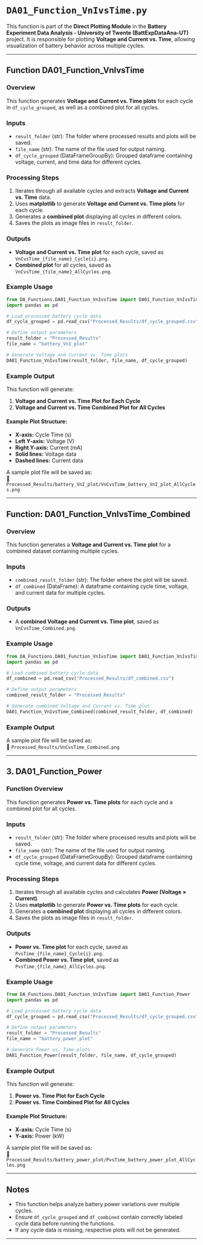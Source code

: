 # `DA01_Function_VnIvsTime.py`

This function is part of the **Direct Plotting Module** in the **Battery Experiment Data Analysis - University of Twente (BattExpDataAna-UT)** project. It is responsible for plotting **Voltage and Current vs. Time**, allowing visualization of battery behavior across multiple cycles.

---

## **Function DA01_Function_VnIvsTime**
### **Overview**
This function generates **Voltage and Current vs. Time plots** for each cycle in `df_cycle_grouped`, as well as a combined plot for all cycles.

### **Inputs**
- `result_folder` (str): The folder where processed results and plots will be saved.
- `file_name` (str): The name of the file used for output naming.
- `df_cycle_grouped` (DataFrameGroupBy): Grouped dataframe containing voltage, current, and time data for different cycles.

### **Processing Steps**
1. Iterates through all available cycles and extracts **Voltage and Current vs. Time** data.
2. Uses **matplotlib** to generate **Voltage and Current vs. Time plots** for each cycle.
3. Generates a **combined plot** displaying all cycles in different colors.
4. Saves the plots as image files in `result_folder`.

### **Outputs**
- **Voltage and Current vs. Time plot** for each cycle, saved as `VnCvsTime_{file_name}_Cycle{i}.png`.
- **Combined plot** for all cycles, saved as `VnCvsTime_{file_name}_AllCycles.png`.

### **Example Usage**
```python
from DA_Functions.DA01_Function_VnIvsTime import DA01_Function_VnIvsTime
import pandas as pd

# Load processed battery cycle data
df_cycle_grouped = pd.read_csv("Processed_Results/df_cycle_grouped.csv").groupby("Cycle")

# Define output parameters
result_folder = "Processed_Results"
file_name = "battery_VnI_plot"

# Generate Voltage and Current vs. Time plots
DA01_Function_VnIvsTime(result_folder, file_name, df_cycle_grouped)
```

### **Example Output**
This function will generate:
1. **Voltage and Current vs. Time Plot for Each Cycle**
2. **Voltage and Current vs. Time Combined Plot for All Cycles**

#### **Example Plot Structure:**
- **X-axis:** Cycle Time (s)
- **Left Y-axis:** Voltage (V)
- **Right Y-axis:** Current (mA)
- **Solid lines:** Voltage data
- **Dashed lines:** Current data

A sample plot file will be saved as:  
📂 `Processed_Results/battery_VnI_plot/VnCvsTime_battery_VnI_plot_AllCycles.png`

---

## **Function: DA01_Function_VnIvsTime_Combined**
### **Overview**
This function generates a **Voltage and Current vs. Time plot** for a combined dataset containing multiple cycles.

### **Inputs**
- `combined_result_folder` (str): The folder where the plot will be saved.
- `df_combined` (DataFrame): A dataframe containing cycle time, voltage, and current data for multiple cycles.

### **Outputs**
- A **combined Voltage and Current vs. Time plot**, saved as `VnCvsTime_Combined.png`.

### **Example Usage**
```python
from DA_Functions.DA01_Function_VnIvsTime import DA01_Function_VnIvsTime_Combined
import pandas as pd

# Load combined battery cycle data
df_combined = pd.read_csv("Processed_Results/df_combined.csv")

# Define output parameters
combined_result_folder = "Processed_Results"

# Generate combined Voltage and Current vs. Time plot
DA01_Function_VnIvsTime_Combined(combined_result_folder, df_combined)
```

### **Example Output**
A sample plot file will be saved as:  
📂 `Processed_Results/VnCvsTime_Combined.png`

---

## **3. DA01_Function_Power**
### **Function Overview**
This function generates **Power vs. Time plots** for each cycle and a combined plot for all cycles.

### **Inputs**
- `result_folder` (str): The folder where processed results and plots will be saved.
- `file_name` (str): The name of the file used for output naming.
- `df_cycle_grouped` (DataFrameGroupBy): Grouped dataframe containing cycle time, voltage, and current data for different cycles.

### **Processing Steps**
1. Iterates through all available cycles and calculates **Power (Voltage × Current)**.
2. Uses **matplotlib** to generate **Power vs. Time plots** for each cycle.
3. Generates a **combined plot** displaying all cycles in different colors.
4. Saves the plots as image files in `result_folder`.

### **Outputs**
- **Power vs. Time plot** for each cycle, saved as `PvsTime_{file_name}_Cycle{i}.png`.
- **Combined Power vs. Time plot**, saved as `PvsTime_{file_name}_AllCycles.png`.

### **Example Usage**
```python
from DA_Functions.DA01_Function_VnIvsTime import DA01_Function_Power
import pandas as pd

# Load processed battery cycle data
df_cycle_grouped = pd.read_csv("Processed_Results/df_cycle_grouped.csv").groupby("Cycle")

# Define output parameters
result_folder = "Processed_Results"
file_name = "battery_power_plot"

# Generate Power vs. Time plots
DA01_Function_Power(result_folder, file_name, df_cycle_grouped)
```

### **Example Output**
This function will generate:
1. **Power vs. Time Plot for Each Cycle**
2. **Power vs. Time Combined Plot for All Cycles**

#### **Example Plot Structure:**
- **X-axis:** Cycle Time (s)
- **Y-axis:** Power (kW)

A sample plot file will be saved as:  
📂 `Processed_Results/battery_power_plot/PvsTime_battery_power_plot_AllCycles.png`

---

## **Notes**
- This function helps analyze battery power variations over multiple cycles.
- Ensure `df_cycle_grouped` and `df_combined` contain correctly labeled cycle data before running the functions.
- If any cycle data is missing, respective plots will not be generated.

---
